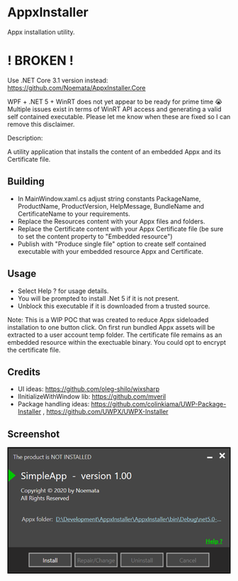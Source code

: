 # AppxInstaller

Appx installation utility.

# ! BROKEN !

Use .NET Core 3.1 version instead: https://github.com/Noemata/AppxInstaller.Core

WPF + .NET 5 + WinRT does not yet appear to be ready for prime time :sob:
Multiple issues exist in terms of WinRT API access and generating a valid self contained executable.
Please let me know when these are fixed so I can remove this disclaimer.

Description: 

A utility application that installs the content of an embedded Appx and its Certificate file.

## Building
* In MainWindow.xaml.cs adjust string constants PackageName, ProductName, ProductVersion, HelpMessage, BundleName and CertificateName to your requirements.
* Replace the Resources content with your Appx files and folders.
* Replace the Certificate content with your Appx Certificate file (be sure to set the content property to "Embedded resource")
* Publish with "Produce single file" option to create self contained executable with your embedded resource Appx and Certificate.

## Usage
* Select Help ? for usage details.
* You will be prompted to install .Net 5 if it is not present.
* Unblock this executable if it is downloaded from a trusted source.

Note: This is a WIP POC that was created to reduce Appx sideloaded installation to one button click.  On first run bundled Appx assets will be extracted to a user account temp folder.  The certificate file remains as an embedded resource within the exectuable binary.  You could opt to encrypt the certificate file.

## Credits
* UI ideas: https://github.com/oleg-shilo/wixsharp
* IInitializeWithWindow lib: https://github.com/mveril
* Package handling ideas: https://github.com/colinkiama/UWP-Package-Installer , https://github.com/UWPX/UWPX-Installer

## Screenshot
![Screenshot](https://github.com/Noemata/AppxInstaller/raw/master/Screenshot.png)
